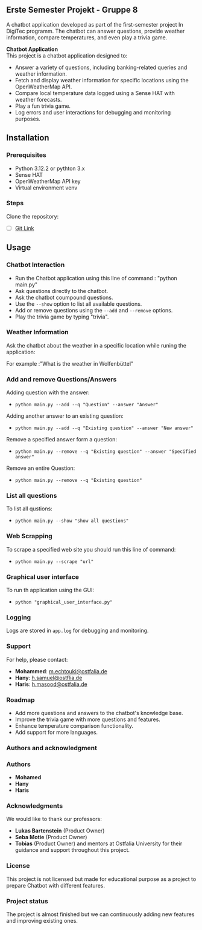 ## Erste Semester Projekt - Gruppe 8
A chatbot application developed as part of the first-semester project In DigiTec programm. The chatbot can answer questions, provide weather information, compare temperatures, and even play a trivia game.

**Chatbot Application**  
This project is a chatbot application designed to:
- Answer a variety of questions, including banking-related queries and weather information.
- Fetch and display weather information for specific locations using the OpenWeatherMap API.
- Compare local temperature data logged using a Sense HAT with weather forecasts.
- Play a fun trivia game.
- Log errors and user interactions for debugging and monitoring purposes.


## Installation


### Prerequisites
- Python 3.12.2 or pythton 3.x
- Sense HAT 
- OpenWeatherMap API key
- Virtual environment venv

### Steps
Clone the repository:
   
- [ ] [Git Link](https://gitlab-fi.ostfalia.de/lv/dt-ep-ws24/group_8/erstsemester-projekt-g8.git)

   
## Usage

### Chatbot Interaction
- Run the Chatbot application using this line of command : "python main.py"
- Ask questions directly to the chatbot.
- Ask the chatbot coumpound questions. 
- Use the `--show` option to list all available questions.
- Add or remove questions using the `--add` and `--remove` options.
- Play the trivia game by typing "trivia".


### Weather Information
Ask the chatbot about the weather in a specific location while runing the application:

For example :"What is the weather in Wolfenbüttel"


### Add and remove Questions/Answers
Adding question with the answer:
  
- `python main.py --add --q "Question" --answer "Answer"`

Adding another answer to an existing question:

- `python main.py --add --q "Existing question" --answer "New answer"`

Remove a specified answer form a question:

- `python main.py --remove --q "Existing question" --answer "Specified answer"`

Remove an entire Question:

- `python main.py --remove --q "Existing question"`

### List all questions
To list all qustions:

- `python main.py --show "show all questions"`

### Web Scrapping
To scrape a specified web site you should run this line of command:

- `python main.py --scrape "url"`

### Graphical user interface
To run th application using the GUI:

- `python "graphical_user_interface.py"`

### Logging

Logs are stored in `app.log` for debugging and monitoring.


### Support

For help, please contact:

- **Mohammed**: [m.echtouki@ostfalia.de](mailto:m.echtouki@ostfalia.de)
- **Hany**: [h.samuel@ostflia.de](mailto:h.samuel@ostflia.de)
- **Haris**: [h.masood@ostfalia.de](mailto:h.masood@ostfalia.de)



### Roadmap

- Add more questions and answers to the chatbot's knowledge base.
- Improve the trivia game with more questions and features.
- Enhance temperature comparison functionality.
- Add support for more languages.

### Authors and acknowledgment

### Authors
- **Mohamed**
- **Hany**
- **Haris**


### Acknowledgments
We would like to thank our professors:
- **Lukas Bartenstein** (Product Owner)
- **Seba Motie** (Product Owner)
- **Tobias** (Product Owner)
and mentors at Ostfalia University for their guidance and support throughout this project.




### License

This project is not licensed but made for educational purpose as a project to prepare Chatbot with different features.



### Project status

The project is almost finished but we can continuously adding new features and improving existing ones.

